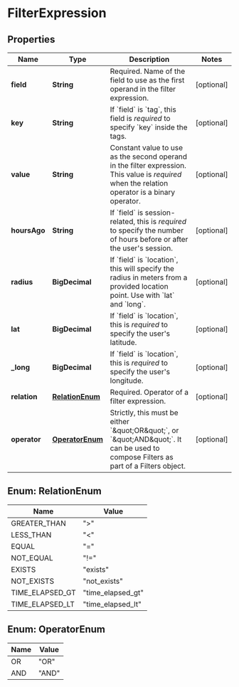 

# FilterExpression


## Properties

| Name | Type | Description | Notes |
|------------ | ------------- | ------------- | -------------|
|**field** | **String** | Required. Name of the field to use as the first operand in the filter expression. |  [optional] |
|**key** | **String** | If &#x60;field&#x60; is &#x60;tag&#x60;, this field is *required* to specify &#x60;key&#x60; inside the tags. |  [optional] |
|**value** | **String** | Constant value to use as the second operand in the filter expression. This value is *required* when the relation operator is a binary operator. |  [optional] |
|**hoursAgo** | **String** | If &#x60;field&#x60; is session-related, this is *required* to specify the number of hours before or after the user&#39;s session. |  [optional] |
|**radius** | **BigDecimal** | If &#x60;field&#x60; is &#x60;location&#x60;, this will specify the radius in meters from a provided location point. Use with &#x60;lat&#x60; and &#x60;long&#x60;. |  [optional] |
|**lat** | **BigDecimal** | If &#x60;field&#x60; is &#x60;location&#x60;, this is *required* to specify the user&#39;s latitude. |  [optional] |
|**_long** | **BigDecimal** | If &#x60;field&#x60; is &#x60;location&#x60;, this is *required* to specify the user&#39;s longitude. |  [optional] |
|**relation** | [**RelationEnum**](#RelationEnum) | Required. Operator of a filter expression. |  [optional] |
|**operator** | [**OperatorEnum**](#OperatorEnum) | Strictly, this must be either &#x60;\&quot;OR\&quot;&#x60;, or &#x60;\&quot;AND\&quot;&#x60;.  It can be used to compose Filters as part of a Filters object. |  [optional] |



## Enum: RelationEnum

| Name | Value |
|---- | -----|
| GREATER_THAN | &quot;&gt;&quot; |
| LESS_THAN | &quot;&lt;&quot; |
| EQUAL | &quot;&#x3D;&quot; |
| NOT_EQUAL | &quot;!&#x3D;&quot; |
| EXISTS | &quot;exists&quot; |
| NOT_EXISTS | &quot;not_exists&quot; |
| TIME_ELAPSED_GT | &quot;time_elapsed_gt&quot; |
| TIME_ELAPSED_LT | &quot;time_elapsed_lt&quot; |



## Enum: OperatorEnum

| Name | Value |
|---- | -----|
| OR | &quot;OR&quot; |
| AND | &quot;AND&quot; |



